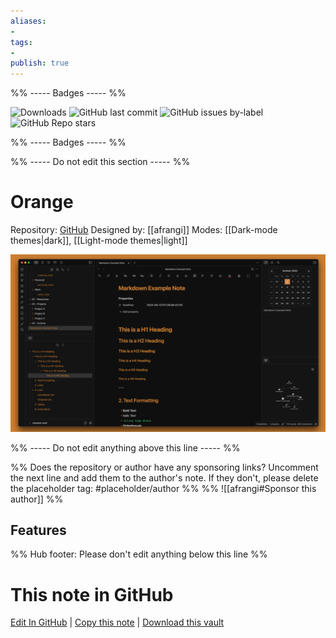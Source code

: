 ```yaml
---
aliases:
- 
tags: 
- 
publish: true
---
```


%% ----- Badges ----- %%

![Downloads](https://img.shields.io/badge/downloads-1590-573E7A?style=for-the-badge&logo=)
![GitHub last commit](https://img.shields.io/github/last-commit/afrangi/Obsidian-Theme-Orange?color=573E7A&label=last%20update&logo=github&style=for-the-badge)
![GitHub issues by-label](https://img.shields.io/github/issues/afrangi/Obsidian-Theme-Orange/help%20wanted?color=573E7A&logo=github&style=for-the-badge) 
![GitHub Repo stars](https://img.shields.io/github/stars/afrangi/Obsidian-Theme-Orange?color=573E7A&logo=github&style=for-the-badge)

%% ----- Badges ----- %%

%% ----- Do not edit this section ----- %%

# Orange

Repository: [GitHub](https://github.com/afrangi/Obsidian-Theme-Orange)
Designed by: [[afrangi]]
Modes: [[Dark-mode themes|dark]], [[Light-mode themes|light]]



![screenshot](https://github.com/afrangi/Obsidian-Theme-Orange/raw/HEAD/screenshot.png)

%% ----- Do not edit anything above this line ----- %% 

%% Does the repository or author have any sponsoring links? Uncomment the next line and add them to the author's note. If they don't, please delete the placeholder tag: #placeholder/author %%
%% ![[afrangi#Sponsor this author]] %%


## Features



%% Hub footer: Please don't edit anything below this line %%

# This note in GitHub

<span class="git-footer">[Edit In GitHub](https://github.dev/obsidian-community/obsidian-hub/blob/main/02%20-%20Community%20Expansions/02.05%20All%20Community%20Expansions/Themes/Orange.md "git-hub-edit-note") | [Copy this note](https://raw.githubusercontent.com/obsidian-community/obsidian-hub/main/02%20-%20Community%20Expansions/02.05%20All%20Community%20Expansions/Themes/Orange.md "git-hub-copy-note") | [Download this vault](https://github.com/obsidian-community/obsidian-hub/archive/refs/heads/main.zip "git-hub-download-vault") </span>
